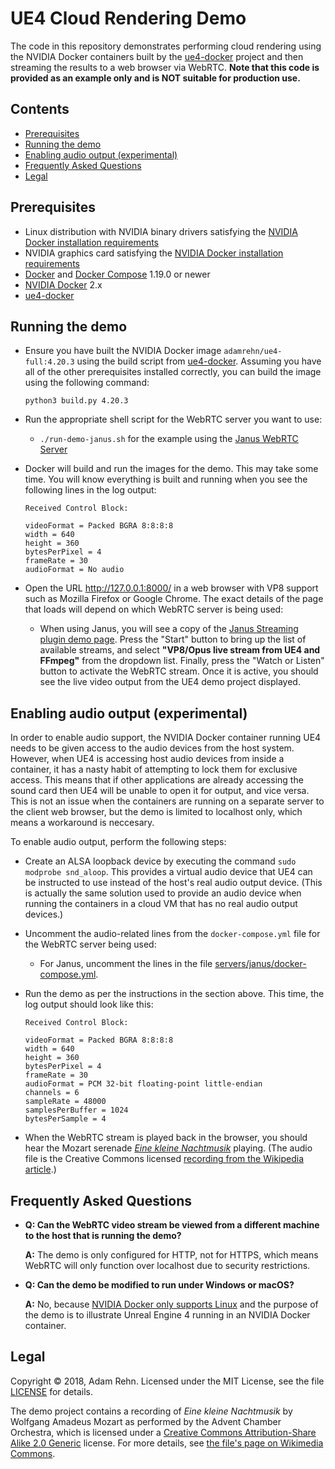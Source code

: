 UE4 Cloud Rendering Demo
========================

The code in this repository demonstrates performing cloud rendering using the NVIDIA Docker containers built by the [ue4-docker](https://github.com/adamrehn/ue4-docker) project and then streaming the results to a web browser via WebRTC. **Note that this code is provided as an example only and is NOT suitable for production use.**

## Contents

- [Prerequisites](#prerequisites)
- [Running the demo](#running-the-demo)
- [Enabling audio output (experimental)](#enabling-audio-output-experimental)
- [Frequently Asked Questions](#frequently-asked-questions)
- [Legal](#legal)


## Prerequisites

- Linux distribution with NVIDIA binary drivers satisfying the [NVIDIA Docker installation requirements](https://github.com/NVIDIA/nvidia-docker/wiki/Installation-(version-2.0)#prerequisites)
- NVIDIA graphics card satisfying the [NVIDIA Docker installation requirements](https://github.com/NVIDIA/nvidia-docker/wiki/Installation-(version-2.0)#prerequisites)
- [Docker](https://www.docker.com/) and [Docker Compose](https://docs.docker.com/compose/) 1.19.0 or newer
- [NVIDIA Docker](https://github.com/NVIDIA/nvidia-docker) 2.x
- [ue4-docker](https://github.com/adamrehn/ue4-docker)


## Running the demo

- Ensure you have built the NVIDIA Docker image `adamrehn/ue4-full:4.20.3` using the build script from [ue4-docker](https://github.com/adamrehn/ue4-docker). Assuming you have all of the other prerequisites installed correctly, you can build the image using the following command:
  
  ```
  python3 build.py 4.20.3
  ```

- Run the appropriate shell script for the WebRTC server you want to use:
  
  - `./run-demo-janus.sh` for the example using the [Janus WebRTC Server](https://janus.conf.meetecho.com/)

- Docker will build and run the images for the demo. This may take some time. You will know everything is built and running when you see the following lines in the log output:
  
  ```
  Received Control Block:
  
  videoFormat = Packed BGRA 8:8:8:8
  width = 640
  height = 360
  bytesPerPixel = 4
  frameRate = 30
  audioFormat = No audio
  ```

- Open the URL <http://127.0.0.1:8000/> in a web browser with VP8 support such as Mozilla Firefox or Google Chrome. The exact details of the page that loads will depend on which WebRTC server is being used:
  
  - When using Janus, you will see a copy of the [Janus Streaming plugin demo page](https://janus.conf.meetecho.com/streamingtest.html). Press the "Start" button to bring up the list of available streams, and select **"VP8/Opus live stream from UE4 and FFmpeg"** from the dropdown list. Finally, press the "Watch or Listen" button to activate the WebRTC stream. Once it is active, you should see the live video output from the UE4 demo project displayed.


## Enabling audio output (experimental)

In order to enable audio support, the NVIDIA Docker container running UE4 needs to be given access to the audio devices from the host system. However, when UE4 is accessing host audio devices from inside a container, it has a nasty habit of attempting to lock them for exclusive access. This means that if other applications are already accessing the sound card then UE4 will be unable to open it for output, and vice versa. This is not an issue when the containers are running on a separate server to the client web browser, but the demo is limited to localhost only, which means a workaround is neccesary.

To enable audio output, perform the following steps:

- Create an ALSA loopback device by executing the command `sudo modprobe snd_aloop`. This provides a virtual audio device that UE4 can be instructed to use instead of the host's real audio output device. (This is actually the same solution used to provide an audio device when running the containers in a cloud VM that has no real audio output devices.)

- Uncomment the audio-related lines from the `docker-compose.yml` file for the WebRTC server being used:
  
  - For Janus, uncomment the lines in the file [servers/janus/docker-compose.yml](./servers/janus/docker-compose.yml).

- Run the demo as per the instructions in the section above. This time, the log output should look like this:
  
  ```
  Received Control Block:
  
  videoFormat = Packed BGRA 8:8:8:8
  width = 640
  height = 360
  bytesPerPixel = 4
  frameRate = 30
  audioFormat = PCM 32-bit floating-point little-endian
  channels = 6
  sampleRate = 48000
  samplesPerBuffer = 1024
  bytesPerSample = 4
  ```

- When the WebRTC stream is played back in the browser, you should hear the Mozart serenade *[Eine kleine Nachtmusik](https://en.wikipedia.org/wiki/Eine_kleine_Nachtmusik)* playing. (The audio file is the Creative Commons licensed [recording from the Wikipedia article](https://en.wikipedia.org/wiki/File:Mozart_-_Eine_kleine_Nachtmusik_-_1._Allegro.ogg).)


## Frequently Asked Questions

- **Q: Can the WebRTC video stream be viewed from a different machine to the host that is running the demo?**
  
  **A:** The demo is only configured for HTTP, not for HTTPS, which means WebRTC will only function over localhost due to security restrictions.

- **Q: Can the demo be modified to run under Windows or macOS?**
  
  **A:** No, because [NVIDIA Docker only supports Linux](https://github.com/NVIDIA/nvidia-docker/wiki/Frequently-Asked-Questions#platform-support) and the purpose of the demo is to illustrate Unreal Engine 4 running in an NVIDIA Docker container.


## Legal

Copyright &copy; 2018, Adam Rehn. Licensed under the MIT License, see the file [LICENSE](./LICENSE) for details.

The demo project contains a recording of *Eine kleine Nachtmusik* by Wolfgang Amadeus Mozart as performed by the Advent Chamber Orchestra, which is licensed under a [Creative Commons Attribution-Share Alike 2.0 Generic](https://creativecommons.org/licenses/by-sa/2.0/deed.en) license. For more details, see [the file's page on Wikimedia Commons](https://commons.wikimedia.org/wiki/File:Mozart_-_Eine_kleine_Nachtmusik_-_1._Allegro.ogg).
